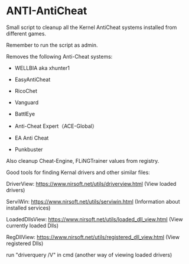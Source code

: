 # ANTI-AntiCheat

Small script to cleanup all the Kernel AntiCheat systems installed from different games.

Remember to run the script as admin.

Removes the following Anti-Cheat systems:

* WELLBIA aka xhunter1

* EasyAntiCheat

* RicoChet

* Vanguard

* BattlEye

* Anti-Cheat Expert（ACE-Global）

* EA Anti Cheat

* Punkbuster

Also cleanup Cheat-Engine, FLiNGTrainer values from registry.



Good tools for finding Kernal drivers and other similar files:


DriverView: https://www.nirsoft.net/utils/driverview.html (View loaded drivers)

ServiWin: https://www.nirsoft.net/utils/serviwin.html (Information about installed services)

LoadedDllsView: https://www.nirsoft.net/utils/loaded_dll_view.html (View currently loaded Dlls)

RegDllView: https://www.nirsoft.net/utils/registered_dll_view.html (View registered Dlls)

run "driverquery /V" in cmd (another way of viewing loaded drivers)
